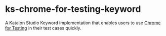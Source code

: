 # ks-chrome-for-testing-keyword

A Katalon Studio Keyword implementation that enables users to use [Chrome for Testing](https://developer.chrome.com/blog/chrome-for-testing/) in their test cases quickly.
